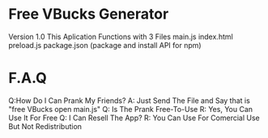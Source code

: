 # Free VBucks Generator
Version 1.0 
This Aplication Functions with 3 Files
main.js
index.html
preload.js 
package.json (package and install API for npm)
# F.A.Q
Q:How Do I Can Prank My Friends?
A: Just Send The File and Say that is "free VBucks open main.js" 
Q: Is The Prank Free-To-Use
R: Yes, You Can Use It For Free
Q: I Can Resell The App?
R: You Can Use For Comercial Use But Not Redistribution
